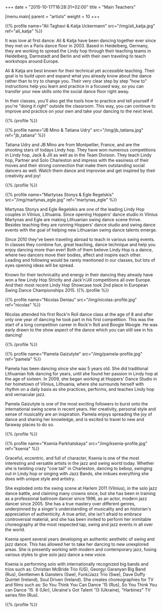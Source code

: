 +++
date = "2015-10-17T16:28:31+02:00"
title = "Main Teachers"

[menu.main]
parent = "artists"
weight = 10
+++

{{% profile
  name="Ali Taghavi & Katja Uckermann"
  src="/img/ali_katja.jpg"
  ref="ali_katja" %}}

It was love at first dance: Ali & Katja have been dancing together ever
since they met on a Paris dance floor in 2003. Based in Heidelberg,
Germany, they are working to spread the Lindy hop through their
teaching teams in Heidelberg, Darmstadt and Berlin and with their
own traveling to teach workshops around Europe.

Ali & Katja are best known for their technical yet accessible teaching.
Their goal is to build upon and expand what you already know about the
dance rather than to try to change you. Their very clear step by step
"how to" instructions help you learn and practice in a focused way, so
you can transfer your new skills onto the social dance floor right away.

In their classes, you'll also get the tools how to practice and tell
yourself if you're "doing it right" outside the classroom. This way,
you can continue to improve and practice on your own and take your
dancing to the next level.

{{% /profile %}}

{{% profile
  name="JB Mino & Tatiana Udry"
  src="/img/jb_tatiana.jpg"
  ref="jb_tatiana" %}}

Tatiana Udry and JB Mino are from Montpellier, France, and are the shooting
stars of todays Lindy hop. They have won numerous competitions in Lindy hop,
Jack & Jill as well as in the Team Division. They teach Lindy hop, Partner and
Solo Charleston and impress with the easiness of their moves and their strong
connection that make them outstanding social dancers as well. Watch them dance
and improvise and get inspired by their creativity and joy!

{{% /profile %}}

{{% profile
  name="Martynas Stonys & Egle Regelskis"
  src="/img/martynas_egle.jpg"
  ref="martynas_egle" %}}

Martynas Stonys and Egle Regelskis are one of the leading Lindy Hop couples
in Vilnius, Lithuania. Since opening Hoppers' dance studio in Vilnius Martynas
and Egle are making Lithuanian swing dance scene thrive. Besides teaching
they are running Hoppers' dance studio and swing dance events with the goal
of helping new Lithuanian swing dance talents emerge.

Since 2010 they've been traveling abroad to teach in various swing events.
In classes they combine fun, great teaching, dance technique and help you
enjoy dancing more than ever! Both of them believe Lindy Hop is a dance,
where two dancers move their bodies, affect and inspire each other. Leading
and following would be rarely mentioned in our classes, but lots of eyes
opening ideas will be spread.

Known for their technicality and energy in their dancing they already have
won a few Lindy Hop Strictly and Jack'n'Jill competitions all over Europe.
And their most recent Lindy Hop Showcase took 2nd place in European Swing
Dance Championships 2015.
{{% /profile %}}

{{%
  profile name="Nicolas Deniau"
  src="/img/nicolas-profile.jpg"
  ref="nicolas" %}}

Nicolas attended his first Rock'n Roll dance class at the age of 8 and after
only one year of dancing he took part in his first competition. This was the
start of a long competition career in Rock'n Roll and Boogie Woogie. He was
early drawn to the show aspect of the dance which you can still see in his
dancing!

{{% /profile %}}

{{%
  profile name="Pamela Gaizutyte"
  src="/img/pamela-profile.jpg"
  ref="pamela" %}}

Pamela has been dancing since she was 5 years old. She did traditional
Lithuanian folk dancing for years, until she found her passion in Lindy
hop at the age of sixteen. In 2009, she began working at Hoppers' Dance
Studio in her hometown of Vilnius, Lithuania, where she surrounds
herself with rhythm on a daily basis as she practices, performs, and
teaches Lindy hop and vernacular jazz.

Pamela Gaizutyte is one of the most exciting followers to burst onto the
international swing scene in recent years. Her creativity, personal style
and sense of musicality are an inspiration. Pamela enjoys spreading the
joy of dance and sharing her knowledge, and is excited to travel to new
and faraway places to do so.

{{% /profile %}}

{{%
  profile name="Ksenia Parkhatskaya"
  src="/img/ksenia-profile.jpg"
  ref="ksenia" %}}

Graceful, eccentric, and full of character, Ksenia is one of the most
interesting and versatile artists in the jazz and swing world today.
Whether she is twisting crazy "cow tail" in Charleston, dancing to
be­bop, swinging out in Lindy hop or singing with Jazz Bands, she
imbues everything she does with unique style and artistry.

She exploded onto the swing scene at Harlem 2011 (Vilnius), in the
solo jazz dance battle, and claiming many crowns since, but she has
been in training as a professional ballroom dancer since 1996, as an
actor, modern jazz dancer since 2005. She has a true mastery over
different genres, underpinned by a singer's understanding of
musicality and an historian's appreciation of authenticity. A true
artist, she isn't afraid to embrace controversial material, and she
has been invited to perform her inimitable choreography at the most
respected tap, swing and jazz events in all over the world.

Ksenia spent several years developing an authentic aesthetic of swing
and jazz dance. This has allowed her to take her dancing to new
unexplored areas. She is presently working with modern and
contemporary jazz, fusing various styles to give solo jazz dance
a new voice.

Ksenia is performing solo with internationally recognized big bands
and trios such as: Christian McBride Trio (US), Georgyi Garanyan Big
Band (Rus), Gentlemen & Gansters (Swe), Funk/Jazz Trio (Swe), Dave
Duffy Quintet (Ireland), Soul Driven (Ireland). She creates
choreographies for TV and films such as: So You Think You Can
Dance '15 (Rus), So You Think You can Dance '15 ­ 8 (Ukr),
Ukraine's Got Talent '13 (Ukraine), "Harbinez" TV series film (Rus).

{{% /profile %}}
